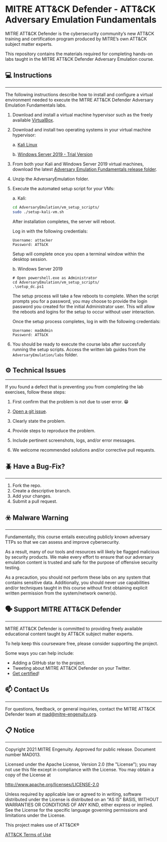 # MITRE ATT&CK Defender - ATT&CK Adversary Emulation Fundamentals

MITRE ATT&CK Defender is the cybersecurity community’s new ATT&CK training and certification program produced by MITRE’s own ATT&CK subject matter experts.

This repository contains the materials required for completing hands-on labs taught in the MITRE ATT&CK Defender Adversary Emulation course.

## :computer: Instructions

---

The following instructions describe how to install and configure a virtual environment needed to execute the MITRE ATT&CK Defender Adversary Emulation Fundamentals labs.

1. Download and install a virtual machine hypervisor such as the freely available [VirtualBox](https://www.virtualbox.org).

2. Download and install two operating systems in your virtual machine hypervisor:

    a. [Kali Linux](https://www.kali.org)

    b. [Windows Server 2019 - Trial Version](https://www.microsoft.com/en-us/evalcenter/evaluate-windows-server-2019)

3. From both your Kali and Windows Server 2019 virtual machines, download the latest [Adversary Emulation Fundamentals release folder](https://github.com/maddev-engenuity/AdversaryEmulation/releases).

4. Unzip the AdversaryEmulation folder.

5. Execute the automated setup script for your VMs:

    a. Kali:

    ```bash
    cd AdversaryEmulation/vm_setup_scripts/
    sudo ./setup-kali-vm.sh
    ``` 

    After installation completes, the server will reboot.
    
    Log in with the following credentials:

    ```
    Username: attacker
    Password: ATT&CK
    ```

    Setup will complete once you open a terminal window within the desktop session.

    b. Windows Server 2019
    
    ```pwsh
    # Open powershell.exe as Administrator
    cd AdversaryEmulation/vm_setup_scripts/
    .\setup_dc.ps1
    ```

    The setup process will take a few reboots to complete. When the script prompts you for a password, you may choose to provide the login password you created for the initial Administrator user. This will allow the reboots and logins for the setup to occur without user interaction.

    Once the setup process completes, log in with the following credentials:

    ```
    Username: madAdmin
    Password: ATT&CK
    ```

6. You should be ready to execute the course labs after succesfully running the setup scripts. Access the written lab guides from the `AdversaryEmulation/labs` folder.

## :gear: Technical Issues

---

If you found a defect that is preventing you from completing the lab exercises, follow these steps:

1. First confirm that the problem is not due to user error. :grin:

2. [Open a git issue](https://docs.github.com/en/issues/tracking-your-work-with-issues/creating-an-issue).

3. Clearly state the problem.

4. Provide steps to reproduce the problem.

5. Include pertinent screenshots, logs, and/or error messages.

6. We welcome recommended solutions and/or corrective pull requests.

## :beetle: Have a Bug-Fix?

---

1. Fork the repo.
2. Create a descriptive branch.
3. Add your changes.
4. Submit a pull request.

## :biohazard: Malware Warning

---

Fundamentally, this course entails executing publicly known adversary TTPs so that we can assess and improve cybersecurity. 

As a result, many of our tools and resources will likely be flagged malicious by security products. We make every effort to ensure that our adversary emulation content is trusted and safe for the purpose of offensive security testing.

As a precaution, you should not perform these labs on any system that contains sensitive data. Additionally, you should never use capabilities and/or techniques taught in this course without first obtaining explicit written permission from the system/network owner(s).

## :speaking_head: Support MITRE ATT&CK Defender

---

MITRE ATT&CK Defender is committed to providing freely available educational content taught by ATT&CK subject matter experts.

To help keep this courseware free, please consider supporting the project.

Some ways you can help include:

- Adding a GitHub star to the project.
- Tweeting about MITRE ATT&CK Defender on your Twitter.
- [Get certified](https://mad-subscriptions.mitre-engenuity.org/eWeb/DynamicPage.aspx?Action=Add&ObjectKeyFROM=1A83491A-9853-4C87-86A4-F7D95601C2E2&WebCode=ProdDetailAdd&DoNotSave=yes&ParentObject=CentralizedOrderEntry&ParentDataObject=Invoice%20Detail&ivd_formkey=69202792-63d7-4ba2-bf4e-a0da41270555&ivd_cst_key=00000000-0000-0000-0000-000000000000&ivd_cst_ship_key=00000000-0000-0000-0000-000000000000&ivd_prc_prd_key=9ea6b3e3-b7a9-40f1-b101-8facae969026)!

## :mailbox: Contact Us

---

For questions, feedback, or general inquiries, contact the MITRE ATT&CK Defender team at mad@mitre-engenuity.org.

## :clipboard: Notice

---

Copyright 2021 MITRE Engenuity. Approved for public release. Document number MAD013.

Licensed under the Apache License, Version 2.0 (the "License"); you may not use this file except in compliance with the License. You may obtain a copy of the License at 

http://www.apache.org/licenses/LICENSE-2.0 

Unless required by applicable law or agreed to in writing, software distributed under the License is distributed on an "AS IS" BASIS, WITHOUT WARRANTIES OR CONDITIONS OF ANY KIND, either express or implied. See the License for the specific language governing permissions and limitations under the License.

This project makes use of ATT&CK®

[ATT&CK Terms of Use](https://attack.mitre.org/resources/terms-of-use/)

